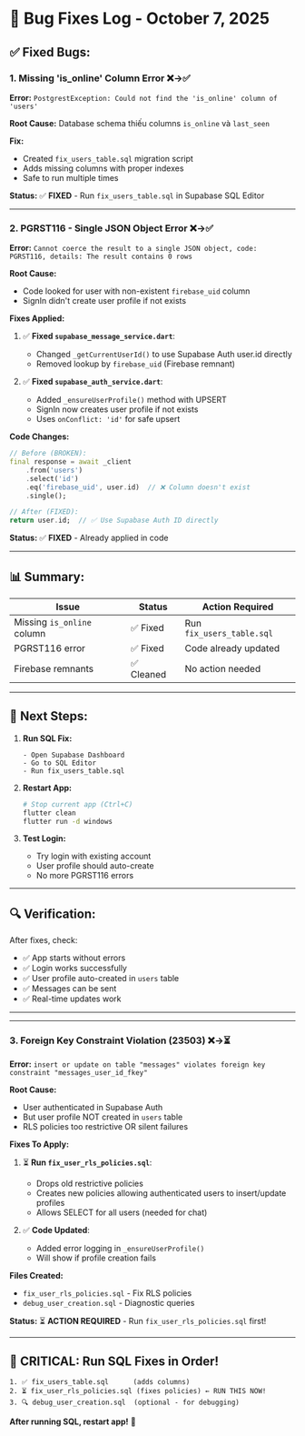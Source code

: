 # 🔧 Bug Fixes Log - October 7, 2025

## ✅ Fixed Bugs:

### 1. **Missing 'is_online' Column Error** ❌→✅

**Error:** `PostgrestException: Could not find the 'is_online' column of 'users'`

**Root Cause:** Database schema thiếu columns `is_online` và `last_seen`

**Fix:**

- Created `fix_users_table.sql` migration script
- Adds missing columns with proper indexes
- Safe to run multiple times

**Status:** ✅ **FIXED** - Run `fix_users_table.sql` in Supabase SQL Editor

---

### 2. **PGRST116 - Single JSON Object Error** ❌→✅

**Error:** `Cannot coerce the result to a single JSON object, code: PGRST116, details: The result contains 0 rows`

**Root Cause:**

- Code looked for user with non-existent `firebase_uid` column
- SignIn didn't create user profile if not exists

**Fixes Applied:**

1. ✅ **Fixed `supabase_message_service.dart`**:

   - Changed `_getCurrentUserId()` to use Supabase Auth user.id directly
   - Removed lookup by `firebase_uid` (Firebase remnant)

2. ✅ **Fixed `supabase_auth_service.dart`**:
   - Added `_ensureUserProfile()` method with UPSERT
   - SignIn now creates user profile if not exists
   - Uses `onConflict: 'id'` for safe upsert

**Code Changes:**

```dart
// Before (BROKEN):
final response = await _client
    .from('users')
    .select('id')
    .eq('firebase_uid', user.id)  // ❌ Column doesn't exist
    .single();

// After (FIXED):
return user.id;  // ✅ Use Supabase Auth ID directly
```

**Status:** ✅ **FIXED** - Already applied in code

---

## 📊 Summary:

| Issue                      | Status     | Action Required           |
| -------------------------- | ---------- | ------------------------- |
| Missing `is_online` column | ✅ Fixed   | Run `fix_users_table.sql` |
| PGRST116 error             | ✅ Fixed   | Code already updated      |
| Firebase remnants          | ✅ Cleaned | No action needed          |

---

## 🚀 Next Steps:

1. **Run SQL Fix:**

   ```
   - Open Supabase Dashboard
   - Go to SQL Editor
   - Run fix_users_table.sql
   ```

2. **Restart App:**

   ```bash
   # Stop current app (Ctrl+C)
   flutter clean
   flutter run -d windows
   ```

3. **Test Login:**
   - Try login with existing account
   - User profile should auto-create
   - No more PGRST116 errors

---

## 🔍 Verification:

After fixes, check:

- ✅ App starts without errors
- ✅ Login works successfully
- ✅ User profile auto-created in `users` table
- ✅ Messages can be sent
- ✅ Real-time updates work

---

---

### 3. **Foreign Key Constraint Violation (23503)** ❌→⏳

**Error:** `insert or update on table "messages" violates foreign key constraint "messages_user_id_fkey"`

**Root Cause:**

- User authenticated in Supabase Auth
- But user profile NOT created in `users` table
- RLS policies too restrictive OR silent failures

**Fixes To Apply:**

1. ⏳ **Run `fix_user_rls_policies.sql`**:

   - Drops old restrictive policies
   - Creates new policies allowing authenticated users to insert/update profiles
   - Allows SELECT for all users (needed for chat)

2. ✅ **Code Updated**:
   - Added error logging in `_ensureUserProfile()`
   - Will show if profile creation fails

**Files Created:**

- `fix_user_rls_policies.sql` - Fix RLS policies
- `debug_user_creation.sql` - Diagnostic queries

**Status:** ⏳ **ACTION REQUIRED** - Run `fix_user_rls_policies.sql` first!

---

## 🚨 CRITICAL: Run SQL Fixes in Order!

```
1. ✅ fix_users_table.sql      (adds columns)
2. ⏳ fix_user_rls_policies.sql (fixes policies) ← RUN THIS NOW!
3. 🔍 debug_user_creation.sql  (optional - for debugging)
```

**After running SQL, restart app!** 🔄
